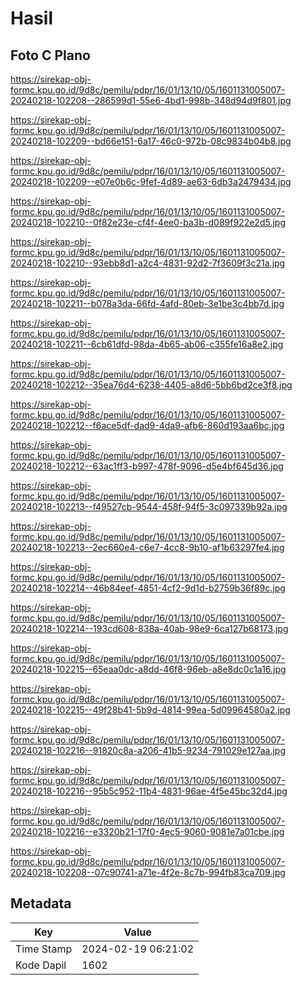 # Hasil

## Foto C Plano

https://sirekap-obj-formc.kpu.go.id/9d8c/pemilu/pdpr/16/01/13/10/05/1601131005007-20240218-102208--286599d1-55e6-4bd1-998b-348d94d9f801.jpg

https://sirekap-obj-formc.kpu.go.id/9d8c/pemilu/pdpr/16/01/13/10/05/1601131005007-20240218-102209--bd66e151-6a17-46c0-972b-08c9834b04b8.jpg

https://sirekap-obj-formc.kpu.go.id/9d8c/pemilu/pdpr/16/01/13/10/05/1601131005007-20240218-102209--e07e0b6c-9fef-4d89-ae63-6db3a2479434.jpg

https://sirekap-obj-formc.kpu.go.id/9d8c/pemilu/pdpr/16/01/13/10/05/1601131005007-20240218-102210--0f82e23e-cf4f-4ee0-ba3b-d089f922e2d5.jpg

https://sirekap-obj-formc.kpu.go.id/9d8c/pemilu/pdpr/16/01/13/10/05/1601131005007-20240218-102210--93ebb8d1-a2c4-4831-92d2-7f3609f3c21a.jpg

https://sirekap-obj-formc.kpu.go.id/9d8c/pemilu/pdpr/16/01/13/10/05/1601131005007-20240218-102211--b078a3da-66fd-4afd-80eb-3e1be3c4bb7d.jpg

https://sirekap-obj-formc.kpu.go.id/9d8c/pemilu/pdpr/16/01/13/10/05/1601131005007-20240218-102211--6cb61dfd-98da-4b65-ab06-c355fe16a8e2.jpg

https://sirekap-obj-formc.kpu.go.id/9d8c/pemilu/pdpr/16/01/13/10/05/1601131005007-20240218-102212--35ea76d4-6238-4405-a8d6-5bb6bd2ce3f8.jpg

https://sirekap-obj-formc.kpu.go.id/9d8c/pemilu/pdpr/16/01/13/10/05/1601131005007-20240218-102212--f6ace5df-dad9-4da9-afb6-860d193aa6bc.jpg

https://sirekap-obj-formc.kpu.go.id/9d8c/pemilu/pdpr/16/01/13/10/05/1601131005007-20240218-102212--63ac1ff3-b997-478f-9096-d5e4bf645d36.jpg

https://sirekap-obj-formc.kpu.go.id/9d8c/pemilu/pdpr/16/01/13/10/05/1601131005007-20240218-102213--f49527cb-9544-458f-94f5-3c097339b92a.jpg

https://sirekap-obj-formc.kpu.go.id/9d8c/pemilu/pdpr/16/01/13/10/05/1601131005007-20240218-102213--2ec660e4-c6e7-4cc8-9b10-af1b63297fe4.jpg

https://sirekap-obj-formc.kpu.go.id/9d8c/pemilu/pdpr/16/01/13/10/05/1601131005007-20240218-102214--46b84eef-4851-4cf2-9d1d-b2759b36f89c.jpg

https://sirekap-obj-formc.kpu.go.id/9d8c/pemilu/pdpr/16/01/13/10/05/1601131005007-20240218-102214--193cd608-838a-40ab-98e9-6ca127b68173.jpg

https://sirekap-obj-formc.kpu.go.id/9d8c/pemilu/pdpr/16/01/13/10/05/1601131005007-20240218-102215--65eaa0dc-a8dd-46f8-96eb-a8e8dc0c1a16.jpg

https://sirekap-obj-formc.kpu.go.id/9d8c/pemilu/pdpr/16/01/13/10/05/1601131005007-20240218-102215--49f28b41-5b9d-4814-99ea-5d09964580a2.jpg

https://sirekap-obj-formc.kpu.go.id/9d8c/pemilu/pdpr/16/01/13/10/05/1601131005007-20240218-102216--91820c8a-a206-41b5-9234-791029e127aa.jpg

https://sirekap-obj-formc.kpu.go.id/9d8c/pemilu/pdpr/16/01/13/10/05/1601131005007-20240218-102216--95b5c952-11b4-4831-96ae-4f5e45bc32d4.jpg

https://sirekap-obj-formc.kpu.go.id/9d8c/pemilu/pdpr/16/01/13/10/05/1601131005007-20240218-102216--e3320b21-17f0-4ec5-9060-9081e7a01cbe.jpg

https://sirekap-obj-formc.kpu.go.id/9d8c/pemilu/pdpr/16/01/13/10/05/1601131005007-20240218-102208--07c90741-a71e-4f2e-8c7b-994fb83ca709.jpg


## Metadata

| Key        | Value               |
| ---------- | ------------------- |
| Time Stamp | 2024-02-19 06:21:02 |
| Kode Dapil | 1602                |




